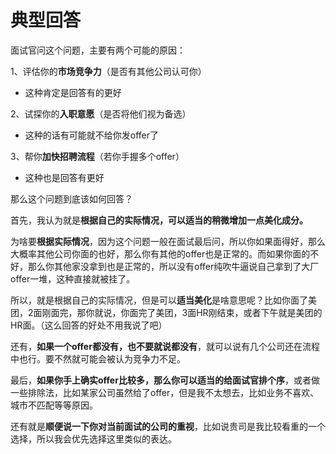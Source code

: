 # 典型回答


面试官问这个问题，主要有两个可能的原因：



1、评估你的**市场竞争力**（是否有其他公司认可你）

+ 这种肯定是回答有的更好

2、试探你的**入职意愿**（是否将他们视为备选）

+ 这种的话有可能就不给你发offer了

3、帮你**加快招聘流程**（若你手握多个offer）

+ 这种也是回答有更好





那么这个问题到底该如何回答？



首先，我认为就是**根据自己的实际情况，可以适当的稍微增加一点美化成分。**



为啥要**根据实际情况**，因为这个问题一般在面试最后问，所以你如果面得好，那么大概率其他公司你面的也好，那么你有其他的offer也是正常的。而如果你面的不好，那么你其他家没拿到也是正常的，所以没有offer纯吹牛逼说自己拿到了大厂offer一堆，这种直接就被挂了。



所以，就是根据自己的实际情况，但是可以**适当美化**是啥意思呢？比如你面了美团，2面刚面完，那你就说，你面完了美团，3面HR刚结束，或者下午就是美团的HR面。（这么回答的好处不用我说了吧）



还有，**如果一个offer都没有，也不要就说都没有**，就可以说有几个公司还在流程中也行。要不然就可能会被认为竞争力不足。



最后，**如果你手上确实offer比较多，那么你可以适当的给面试官排个序**，或者做一些排除法，比如某家公司虽然给了offer，但是我不太想去，比如业务不喜欢、城市不匹配等等原因。



还有就是**顺便说一下你对当前面试的公司的重视**，比如说贵司是我比较看重的一个选择，所以我会优先选择这里类似的表达。

<font style="color:rgb(64, 64, 64);"></font>

